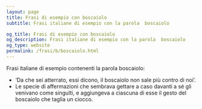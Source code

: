 ```yaml
---
layout: page
title: Frasi di esempio con boscaiolo 
subtitle: Frasi italiane di esempio con la parola  boscaiolo

og_title: Frasi di esempio con boscaiolo 
og_description: Frasi italiane di esempio con la parola  boscaiolo
og_type: website
permalink: /frasi/b/boscaiolo.html
---
```


Frasi italiane di esempio contenenti la parola boscaiolo:


- ‘Da che sei atterrato, essi dicono, il boscaiolo non sale più contro di noi’.
- Le specie di affermazioni che sembrava gettare a caso davanti a sé gli venivano come singulti, e aggiungeva a ciascuna di esse il gesto del boscaiolo che taglia un ciocco.

